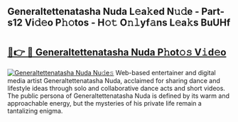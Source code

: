 ## Generaltettenatasha Nuda L𝚎a𝚔ed N𝚞𝚍e - Part-s12 Vi𝚍𝚎o P𝚑𝚘tos - H𝚘𝚝 O𝚗𝚕yf𝚊ns L𝚎a𝚔s BuUHf

# <h2><a href="http://kf1ctn.oniu.top/?m=Generaltettenatasha+Nuda">🔗👉 🔴 Generaltettenatasha Nuda P𝚑ot𝚘𝚜 V𝚒d𝚎o</a></h2>

[![Generaltettenatasha Nuda Nu𝚍e𝚜](https://i.imgur.com/0qMVB7G.gif)](http://kf1ctn.oniu.top/?m=Generaltettenatasha+Nuda)
Web-based entertainer and digital media artist Generaltettenatasha Nuda, acclaimed for sharing dance and lifestyle ideas through solo and collaborative dance acts and short videos. The public persona of Generaltettenatasha Nuda is defined by its warm and approachable energy, but the mysteries of his private life remain a tantalizing enigma.  

